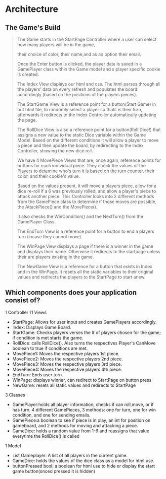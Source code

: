 # Architecture
## The Game's Build
>
>The Game starts in the StartPage Controller where a user can select how many players will be in the game,
>
>their choice of color, their name,and as an option their email. 
>
>Once the Enter button is clicked, the player data is saved in a GamePlayer class within the Game model and a player specific cookie is created.
>
>The Index View displays our html and css. The html parses through all the players' data on every refresh and populates the board accordingly (based on the positions of the players pieces). 
>
>The StartGame View is a reference point for a button(Start Game) in out html file, to randomly select a player so thatit is their turn, afterwards it redirects to the Index Controller automatically updating the page.
>
>The RollDice View is also a reference point for a button(Roll Dice!) that assigns a new value to the static Dice variable within the Game Model. Based on the different conditions it will allow a player to move a piece and then update the board, by redirecting to the Index Controller, showing the new dice roll.
>
>We have 4 MovePiece Views that are, once again, reference points for buttons for each individual piece. They check the values of the Players to detemine who's turn it is based on the turn counter, their color, and their cookie's value.
>
>Based on the values present, it will move a players piece, allow for a dice re-roll if a 6 was previously rolled, and allow a player's piece to attack another piece. This Controller looks into 2 different methods from the GamePiece class to determine if those moves are possible, the AttackPiece() and the MovePiece(). 
>
>It also checks the WinCondition() and the NextTurn() from the GamePlayer Class.
>
>The EndTurn View is a reference point for a button to end a players turn (incase they cannot move).
>
>The WinPage View displays a page if there is a winner in the game and displays their name. Otherwise it redirects to the startpage unless their are players existing in the game.
>
>The NewGame View is a reference for a button that exists in Index and in the WinPage. It resets all the static variables to their original values and redirects the players to the StartPage to start anew.

## Which components does your application consist of?
1 Controller
11 Views
* StartPage: Allows for user input and creates GamePlayers accordingly.
* Index: Displays Game Board.
* StartGame: Checks players verses the # of players chosen for the game; if condition is met starts the game.
* RollDice: calls RollDice(). Also turns the respectives Player's CanMove boolean to true if conditions are met.
* MovePiece1: Moves the respective players 1st piece.
* MovePiece2: Moves the respective players 2nd piece.
* MovePiece3: Moves the respective players 3rd piece.
* MovePiece4: Moves the respective players 4th piece.
* EndTurn: Ends user turn.
* WinPage: displays winner, can redirect to StartPage on button press
* NewGame: resets all static values and redirects to StartPage
>
>
3 Classes
* GamePlayer:holds all player information, checks if can roll,move, or if has turn, 4 different GamePieces, 3 methods: one for turn, one for win condition, and one for sending emails.
* GamePiece:a boolean to see if piece is in play, an int for position on gameboard, and 2 methods for moving and attacking a piece.
* GameDice: holds a random value from 1-6 and reassigns that value everytime the RollDice() is called
>
>
1 Model
* List Gameplayer: A list of all players in the current game.
* GameDice: holds the values of the dice class as a model for html use.
* buttonPressed bool: a boolean for html use to hide or display the start game button(onced pressed it is hidden)






